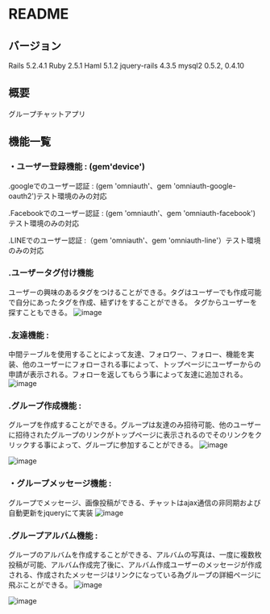 # README

## バージョン
  Rails 5.2.4.1
  Ruby 2.5.1
  Haml 5.1.2
  jquery-rails 4.3.5
  mysql2 0.5.2, 0.4.10

## 概要
グループチャットアプリ

## 機能一覧
### ・ユーザー登録機能 : (gem'device')
.googleでのユーザー認証 : (gem 'omniauth'、gem 'omniauth-google-oauth2')テスト環境のみの対応

.Facebookでのユーザー認証 : (gem 'omniauth'、gem 'omniauth-facebook')テスト環境のみの対応

.LINEでのユーザー認証 :（gem 'omniauth'、gem 'omniauth-line'）テスト環境のみの対応

### .ユーザータグ付け機能
ユーザーの興味のあるタグをつけることができる。タグはユーザーでも作成可能で自分にあったタグを作成、紐ずけをすることができる。
タグからユーザーを探すこともできる。
![image](https://user-images.githubusercontent.com/56780590/72309671-fa5a5200-36c2-11ea-9975-9e7f45555da5.png)


### .友達機能 : 
中間テーブルを使用することによって友達、フォロワー、フォロー、機能を実装、他のユーザーにフォローされる事によって、トップページにユーザーからの申請が表示される。フォローを返してもらう事によって友達に追加される。
![image](https://user-images.githubusercontent.com/56780590/72310421-1232d580-36c5-11ea-8300-0e788c722ef2.png)


### .グループ作成機能 :
 グループを作成することができる。グループは友達のみ招待可能、他のユーザーに招待されたグループのリンクがトップページに表示されるのでそのリンクをクリックする事によって、グループに参加することができる。
 ![image](https://user-images.githubusercontent.com/56780590/72310616-83728880-36c5-11ea-972c-95931cb27588.png)

 ![image](https://user-images.githubusercontent.com/56780590/72310421-1232d580-36c5-11ea-8300-0e788c722ef2.png)


### ・グループメッセージ機能 :
 グループでメッセージ、画像投稿ができる、チャットはajax通信の非同期および自動更新をjqueryにて実装
 ![image](https://user-images.githubusercontent.com/56780590/72309574-a8b1c780-36c2-11ea-8923-9e432e94c147.png)


### .グループアルバム機能 : 
グループのアルバムを作成することができる、アルバムの写真は、一度に複数枚投稿が可能、アルバム作成完了後に、アルバム作成ユーザーのメッセージが作成される、作成されたメッセージはリンクになっている為グループの詳細ページに飛ぶことができる。
![image](https://user-images.githubusercontent.com/56780590/72310799-10b5dd00-36c6-11ea-8256-caf014ef7138.png)

![image](https://user-images.githubusercontent.com/56780590/72310861-3d69f480-36c6-11ea-8ce2-1acb0270bfae.png)












  